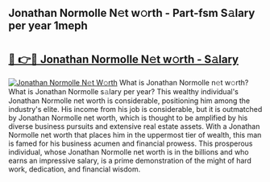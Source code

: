 ## Jonathan Normolle N𝚎t w𝚘rth - Part-fsm S𝚊lary per year 1meph

# <h2><a href="http://gc44vou.nevu.top/?p=Jonathan+Normolle">🔗 👉🔴 Jonathan Normolle N𝚎t w𝚘rth - S𝚊lary</a></h2>

[![Jonathan Normolle N𝚎t W𝚘rth](https://i.imgur.com/Oavwk0R.jpeg)](http://gc44vou.nevu.top/?p=Jonathan+Normolle)
What is Jonathan Normolle n𝚎t w𝚘rth? What is Jonathan Normolle s𝚊lary per year?
This wealthy individual's Jonathan Normolle net worth is considerable, positioning him among the industry's elite. His income from his job is considerable, but it is outmatched by Jonathan Normolle net worth, which is thought to be amplified by his diverse business pursuits and extensive real estate assets. With a Jonathan Normolle net worth that places him in the uppermost tier of wealth, this man is famed for his business acumen and financial prowess. This prosperous individual, whose Jonathan Normolle net worth is in the billions and who earns an impressive salary, is a prime demonstration of the might of hard work, dedication, and financial wisdom.
